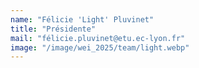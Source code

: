 ```yaml
---
name: "Félicie 'Light' Pluvinet"
title: "Présidente"
mail: "félicie.pluvinet@etu.ec-lyon.fr"
image: "/image/wei_2025/team/light.webp"
---
```

